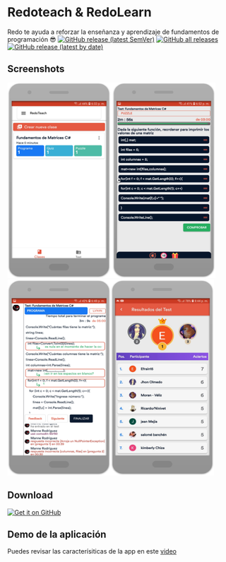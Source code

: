 # Redoteach & RedoLearn
Redo te ayuda a reforzar la enseñanza y aprendizaje de fundamentos de programación 😎
[![GitHub release (latest SemVer)](https://img.shields.io/github/v/release/m4nn3/redo.svg?logo=github&label=GitHub)](https://github.com/m4nn3/redo/releases/latest)
[![GitHub all releases](https://img.shields.io/github/downloads/m4nn3/redo/total)](https://github.com/m4nn3/redo/releases/latest)
[![GitHub release (latest by date)](https://img.shields.io/github/downloads/m4nn3/redo/latest/total)](https://github.com/m4nn3/redo/releases/latest)
## Screenshots
<img src="https://raw.githubusercontent.com/M4NN3/redo/main/screenshots/0.png" height="444"><img src="https://raw.githubusercontent.com/M4NN3/redo/main/screenshots/2.png" height="444"><img src="https://raw.githubusercontent.com/M4NN3/redo/main/screenshots/3.png" height="444"><img src="https://raw.githubusercontent.com/M4NN3/redo/main/screenshots/1.png" height="444">

## Download
[<img src="https://raw.githubusercontent.com/andOTP/andOTP/master/assets/badges/get-it-on-github.png" alt="Get it on GitHub" height="75">](https://github.com/M4NN3/redo/releases/latest)

## Demo de la aplicación
Puedes revisar las caracterísiticas de la app en este [video](https://youtu.be/kT4g0MA8CX0)



